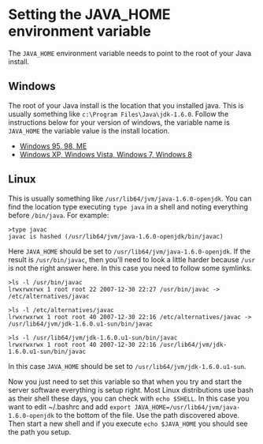 Setting the JAVA_HOME environment variable
==========================================

The `JAVA_HOME` environment variable needs to point to the root of your Java install. 

Windows
-------
The root of your Java install is the location that you installed java. This is usually something like `c:\Program Files\Java\jdk-1.6.0`. Follow the instructions below for your version of windows, the variable name is `JAVA_HOME` the variable value is the install location.

  * [Windows 95, 98, ME](http://www.chem.gla.ac.uk/~louis/software/faq/q1.html)
  * [Windows XP, Windows Vista, Windows 7, Windows 8](http://www.support.tabs3.com/main/R10463.htm)

Linux
-----
This is usually something like `/usr/lib64/jvm/java-1.6.0-openjdk`. You can find the location type executing `type java` in a shell and noting everything before `/bin/java`. For example:


    >type javac
    javac is hashed (/usr/lib64/jvm/java-1.6.0-openjdk/bin/javac)

Here `JAVA_HOME` should be set to `/usr/lib64/jvm/java-1.6.0-openjdk`. If the result is `/usr/bin/javac`, then you'll need to look a little harder because `/usr` is not the right answer here. In this case you need to follow some symlinks.

    >ls -l /usr/bin/javac
    lrwxrwxrwx 1 root root 22 2007-12-30 22:27 /usr/bin/javac -> /etc/alternatives/javac

    >ls -l /etc/alternatives/javac
    lrwxrwxrwx 1 root root 40 2007-12-30 22:16 /etc/alternatives/javac -> /usr/lib64/jvm/jdk-1.6.0.u1-sun/bin/javac

    >ls -l /usr/lib64/jvm/jdk-1.6.0.u1-sun/bin/javac
    lrwxrwxrwx 1 root root 40 2007-12-30 22:16 /usr/lib64/jvm/jdk-1.6.0.u1-sun/bin/javac

In this case `JAVA_HOME` should be set to `/usr/lib64/jvm/jdk-1.6.0.u1-sun`.

Now you just need to set this variable so that when you try and start the server software everything is setup right. Most Linux distributions use bash as their shell these days, you can check with `echo $SHELL`. In this case you want to edit ~/.bashrc and add `export JAVA_HOME=/usr/lib64/jvm/java-1.6.0-openjdk` to the bottom of the file. Use the path discovered above. Then start a new shell and if you execute `echo $JAVA_HOME` you should see the path you setup.

